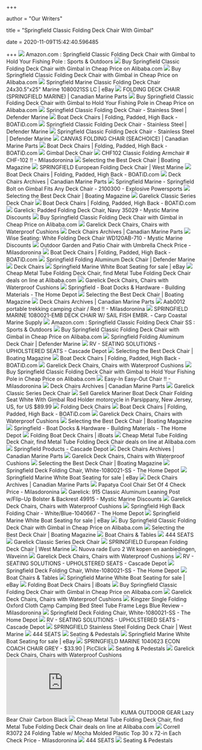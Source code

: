 +++
        
author = "Our Writers"
        
title = "Springfield Classic Folding Deck Chair With Gimbal"
        
date = 2020-11-09T15:42:40.596485
        
+++
[ ![](https://images-na.ssl-images-amazon.com/images/I/41fPjPcNBrL._AC_.jpg)](https://images-na.ssl-images-amazon.com/images/I/41fPjPcNBrL._AC_.jpg) Amazon.com : Springfield Classic Folding Deck Chair with Gimbal to Hold  Your Fishing Pole : Sports & Outdoors
[ ![](https://sc01.alicdn.com/kf/HTB1Ae2jOpXXXXX3aVXXq6xXFXXXB.jpg)](https://sc01.alicdn.com/kf/HTB1Ae2jOpXXXXX3aVXXq6xXFXXXB.jpg) Buy Springfield Classic Folding Deck Chair with Gimbal in Cheap Price on  Alibaba.com
[ ![](https://sc02.alicdn.com/kf/HTB1T35sayOYBuNjSsD4q6zSkFXak.jpg)](https://sc02.alicdn.com/kf/HTB1T35sayOYBuNjSsD4q6zSkFXak.jpg) Buy Springfield Classic Folding Deck Chair with Gimbal in Cheap Price on  Alibaba.com
[ ![](https://d3inagkmqs1m6q.cloudfront.net/2622/media-pics/sd33262-springfield-marine-1080021ss-classic-folding-deck-chair-24305x25-marine-lc.jpg)](https://d3inagkmqs1m6q.cloudfront.net/2622/media-pics/sd33262-springfield-marine-1080021ss-classic-folding-deck-chair-24305x25-marine-lc.jpg) Springfield Marine Classic Folding Deck Chair 24x30.5"x25" Marine 1080021SS  LC | eBay
[ ![](https://canadianmarineparts.com/images/S/Springfield/169-1080021EMB.jpg)](https://canadianmarineparts.com/images/S/Springfield/169-1080021EMB.jpg) FOLDING DECK CHAIR (SPRINGFIELD MARINE) | Canadian Marine Parts
[ ![](https://sc01.alicdn.com/kf/HTB1ctXBnmBYBeNjy0Feq6znmFXaC.jpg)](https://sc01.alicdn.com/kf/HTB1ctXBnmBYBeNjy0Feq6znmFXaC.jpg) Buy Springfield Classic Folding Deck Chair with Gimbal to Hold Your Fishing  Pole in Cheap Price on Alibaba.com
[ ![](https://www.defender.com/images/secondary/650761C.jpg)](https://www.defender.com/images/secondary/650761C.jpg) Springfield Classic Folding Deck Chair - Stainless Steel | Defender Marine
[ ![](https://ic.boatid.com/wise/items/3319-5248_6.jpg)](https://ic.boatid.com/wise/items/3319-5248_6.jpg) Boat Deck Chairs | Folding, Padded, High Back - BOATiD.com
[ ![](https://www.defender.com/images/secondary/650761B.jpg)](https://www.defender.com/images/secondary/650761B.jpg) Springfield Classic Folding Deck Chair - Stainless Steel | Defender Marine
[ ![](https://www.defender.com/images/secondary/650761A.jpg)](https://www.defender.com/images/secondary/650761A.jpg) Springfield Classic Folding Deck Chair - Stainless Steel | Defender Marine
[ ![](https://canadianmarineparts.com/images/S/Seachoice/50-78511.jpg)](https://canadianmarineparts.com/images/S/Seachoice/50-78511.jpg) CANVAS FOLDING CHAIR (SEACHOICE) | Canadian Marine Parts
[ ![](https://ic.boatid.com/seateak/items/60065_6.jpg)](https://ic.boatid.com/seateak/items/60065_6.jpg) Boat Deck Chairs | Folding, Padded, High Back - BOATiD.com
[ ![](http://www.springfieldgrp.com/wp-content/uploads/2011/12/1080022-Gimbal-Deck-Chair.jpg)](http://www.springfieldgrp.com/wp-content/uploads/2011/12/1080022-Gimbal-Deck-Chair.jpg) Gimbal Deck Chair
[ ![](http://ecx.images-amazon.com/images/I/41szGSODkJL.jpg)](http://ecx.images-amazon.com/images/I/41szGSODkJL.jpg) CHF102 Classic Folding Armchair # CHF-102 !! - Milasdoronina
[ ![](http://resizer.shared.arcpublishing.com/C-8E2EP1gPXG3J5axmKKLAW31Po=/arc-anglerfish-arc2-prod-bonnier/public/A6CKDOQDJJDVTAJTONAENOH63I.jpg)](http://resizer.shared.arcpublishing.com/C-8E2EP1gPXG3J5axmKKLAW31Po=/arc-anglerfish-arc2-prod-bonnier/public/A6CKDOQDJJDVTAJTONAENOH63I.jpg) Selecting the Best Deck Chair | Boating Magazine
[ ![](https://newcontent.westmarine.com/content/images/catalog/full/17074048_FUL.jpg)](https://newcontent.westmarine.com/content/images/catalog/full/17074048_FUL.jpg) SPRINGFIELD European Folding Deck Chair | West Marine
[ ![](https://ic.boatid.com/seachoice/items/78501_6.jpg)](https://ic.boatid.com/seachoice/items/78501_6.jpg) Boat Deck Chairs | Folding, Padded, High Back - BOATiD.com
[ ![](https://i2.wp.com/canadianmarineparts.com/images/S/Seachoice/50-78501.jpg?w=300&resize=300%2C&ssl=1)](https://i2.wp.com/canadianmarineparts.com/images/S/Seachoice/50-78501.jpg?w=300&resize=300%2C&ssl=1) Deck Chairs Archives | Canadian Marine Parts
[ ![](https://cdn2.bigcommerce.com/server3500/0a155/products/1245760/images/1290672/169-2100300__35314.1490803253.1280.1280.jpg?c=2)](https://cdn2.bigcommerce.com/server3500/0a155/products/1245760/images/1290672/169-2100300__35314.1490803253.1280.1280.jpg?c=2) Springfield Marine - Springfield Bolt on Gimbal Fits Any Deck Chair -  2100300 - Explosive Powersports
[ ![](http://resizer.shared.arcpublishing.com/AQI3v7_E8pWE6HiaEJfzdXpgwyM=/arc-anglerfish-arc2-prod-bonnier/public/H52BFIFPRJFOVJGFYKPI4HKU4E.jpg)](http://resizer.shared.arcpublishing.com/AQI3v7_E8pWE6HiaEJfzdXpgwyM=/arc-anglerfish-arc2-prod-bonnier/public/H52BFIFPRJFOVJGFYKPI4HKU4E.jpg) Selecting the Best Deck Chair | Boating Magazine
[ ![](https://cdn11.bigcommerce.com/s-82ow6/images/stencil/1280x1280/products/12392/11329/3-3503562__22182.1486126301.jpg?c=2?imbypass=on)](https://cdn11.bigcommerce.com/s-82ow6/images/stencil/1280x1280/products/12392/11329/3-3503562__22182.1486126301.jpg?c=2?imbypass=on) Garelick Classic Series Deck Chair
[ ![](https://ic.boatid.com/seateak/items/60068-blu_6.jpg)](https://ic.boatid.com/seateak/items/60068-blu_6.jpg) Boat Deck Chairs | Folding, Padded, High Back - BOATiD.com
[ ![](https://www.mysticmarinediscounts.com/wp-content/uploads/2014/08/GAR%2035029.jpg)](https://www.mysticmarinediscounts.com/wp-content/uploads/2014/08/GAR%2035029.jpg) Garelick: Padded Folding Deck Chair, Navy 35029 - Mystic Marine Discounts
[ ![](https://s.alicdn.com/@sc01/kf/HTB1pv.9XCRRMKJjy0Flq6xFepXa1.jpg_220x220.jpg)](https://s.alicdn.com/@sc01/kf/HTB1pv.9XCRRMKJjy0Flq6xFepXa1.jpg_220x220.jpg) Buy Springfield Classic Folding Deck Chair with Gimbal in Cheap Price on  Alibaba.com
[ ![](http://www.craigmarine.info/images/2folding-Deckchairs-promo.jpg)](http://www.craigmarine.info/images/2folding-Deckchairs-promo.jpg) Garelick Deck Chairs, Chairs with Waterproof Cushions
[ ![](https://i2.wp.com/canadianmarineparts.com/images/C/Comfort%20Seat/967-C1102B.jpg?w=300&resize=300%2C&ssl=1)](https://i2.wp.com/canadianmarineparts.com/images/C/Comfort%20Seat/967-C1102B.jpg?w=300&resize=300%2C&ssl=1) Deck Chairs Archives | Canadian Marine Parts
[ ![](https://www.mysticmarinediscounts.com/wp-content/uploads/2014/08/WIS%20WD120AB710.jpg)](https://www.mysticmarinediscounts.com/wp-content/uploads/2014/08/WIS%20WD120AB710.jpg) Wise Seating: White Folding Deck Chair WD120AB-710 - Mystic Marine Discounts
[ ![](http://ecx.images-amazon.com/images/I/61EpKcyCTlL.jpg)](http://ecx.images-amazon.com/images/I/61EpKcyCTlL.jpg) Outdoor Garden and Patio Chair with Umbrella Check Price - Milasdoronina
[ ![](https://ic.boatid.com/seateak/items/60070_6.jpg)](https://ic.boatid.com/seateak/items/60070_6.jpg) Boat Deck Chairs | Folding, Padded, High Back - BOATiD.com
[ ![](https://www.defender.com/images/secondary/651106A.jpg)](https://www.defender.com/images/secondary/651106A.jpg) Springfield Folding Aluminum Deck Chair | Defender Marine
[ ![](http://www.springfieldgrp.com/wp-content/uploads/2013/09/Ic_Deck_ChairsFoldingNEW_web.jpg)](http://www.springfieldgrp.com/wp-content/uploads/2013/09/Ic_Deck_ChairsFoldingNEW_web.jpg) Deck Chairs
[ ![](https://i.ebayimg.com/thumbs/images/g/a4kAAOSwSAVfSB2W/s-l225.jpg)](https://i.ebayimg.com/thumbs/images/g/a4kAAOSwSAVfSB2W/s-l225.jpg) Springfield Marine White Boat Seating for sale | eBay
[ ![](https://sc01.alicdn.com/kf/HTB1ZD7rBZuYBuNkSmRyq6AA3pXa5.jpg)](https://sc01.alicdn.com/kf/HTB1ZD7rBZuYBuNkSmRyq6AA3pXa5.jpg) Cheap Metal Tube Folding Deck Chair, find Metal Tube Folding Deck Chair  deals on line at Alibaba.com
[ ![](http://www.craigmarine.info/images/garelick_deck_chairs_48706.gif)](http://www.craigmarine.info/images/garelick_deck_chairs_48706.gif) Garelick Deck Chairs, Chairs with Waterproof Cushions
[ ![](https://images.homedepot-static.com/productImages/4845ea68-006d-4261-bcd6-5d35f15a7851/svn/springfield-boat-hardware-1020003-64_400_compressed.jpg)](https://images.homedepot-static.com/productImages/4845ea68-006d-4261-bcd6-5d35f15a7851/svn/springfield-boat-hardware-1020003-64_400_compressed.jpg) Springfield - Boat Docks & Hardware - Building Materials - The Home Depot
[ ![](http://resizer.shared.arcpublishing.com/OGlC3x1ecTwWEkO-yuUmdDSGfLs=/arc-anglerfish-arc2-prod-bonnier/public/RQJ5TMNDURDMPJQAQIALPGOJBI.jpg)](http://resizer.shared.arcpublishing.com/OGlC3x1ecTwWEkO-yuUmdDSGfLs=/arc-anglerfish-arc2-prod-bonnier/public/RQJ5TMNDURDMPJQAQIALPGOJBI.jpg) Selecting the Best Deck Chair | Boating Magazine
[ ![](https://i0.wp.com/canadianmarineparts.com/images/W/Wise%20Seat/144-3316784.jpg?w=300&resize=300%2C&ssl=1)](https://i0.wp.com/canadianmarineparts.com/images/W/Wise%20Seat/144-3316784.jpg?w=300&resize=300%2C&ssl=1) Deck Chairs Archives | Canadian Marine Parts
[ ![](http://ecx.images-amazon.com/images/I/51%2B7encT3vL.jpg)](http://ecx.images-amazon.com/images/I/51%2B7encT3vL.jpg) Aab0012 portable trekking camping chair / Red !! - Milasdoronina
[ ![](https://cdn11.bigcommerce.com/s-1flk8383/images/stencil/300w/products/2075525/785785/169-1080125CR__21403.1587252943.jpg?c=2)](https://cdn11.bigcommerce.com/s-1flk8383/images/stencil/300w/products/2075525/785785/169-1080125CR__21403.1587252943.jpg?c=2) SPRINGFIELD MARINE 1080021-EMB DECK CHAIR W/ SAIL FISH EMBR. - Carp Coastal  Marine Supply
[ ![](https://images-na.ssl-images-amazon.com/images/I/51dLWAWw-RL._AC_UL160_SR160,160_.jpg)](https://images-na.ssl-images-amazon.com/images/I/51dLWAWw-RL._AC_UL160_SR160,160_.jpg) Amazon.com : Springfield Classic Folding Deck Chair SS : Sports & Outdoors
[ ![](https://s.alicdn.com/@sc01/kf/HTB1t7K.XcfrK1RkSnb4q6xHRFXaH.jpg_220x220.jpg)](https://s.alicdn.com/@sc01/kf/HTB1t7K.XcfrK1RkSnb4q6xHRFXaH.jpg_220x220.jpg) Buy Springfield Classic Folding Deck Chair with Gimbal in Cheap Price on  Alibaba.com
[ ![](https://www.defender.com/large/651106_l.jpg)](https://www.defender.com/large/651106_l.jpg) Springfield Folding Aluminum Deck Chair | Defender Marine
[ ![](https://cdn11.bigcommerce.com/s-j313y63/images/stencil/532x532/products/1162/3433/1080021-DB__24210.1571863448.jpg?c=2)](https://cdn11.bigcommerce.com/s-j313y63/images/stencil/532x532/products/1162/3433/1080021-DB__24210.1571863448.jpg?c=2) RV - SEATING SOLUTIONS - UPHOLSTERED SEATS - Cascade Depot
[ ![](http://resizer.shared.arcpublishing.com/oLzPJhf_IYP0nzf0qadASLL3Elc=/arc-anglerfish-arc2-prod-bonnier/public/OKOO2EN6SFFTTAKVP6BHNUHHRA.jpg)](http://resizer.shared.arcpublishing.com/oLzPJhf_IYP0nzf0qadASLL3Elc=/arc-anglerfish-arc2-prod-bonnier/public/OKOO2EN6SFFTTAKVP6BHNUHHRA.jpg) Selecting the Best Deck Chair | Boating Magazine
[ ![](https://ic.boatid.com/todd/items/70-0103_6.jpg)](https://ic.boatid.com/todd/items/70-0103_6.jpg) Boat Deck Chairs | Folding, Padded, High Back - BOATiD.com
[ ![](http://www.craigmarine.info/images/garelick_EEz-InOpen_deckchair.jpg)](http://www.craigmarine.info/images/garelick_EEz-InOpen_deckchair.jpg) Garelick Deck Chairs, Chairs with Waterproof Cushions
[ ![](https://s.alicdn.com/@sc01/kf/HTB1NMycaIhmZKJjSZFP7635_XXaq.png_220x220.png)](https://s.alicdn.com/@sc01/kf/HTB1NMycaIhmZKJjSZFP7635_XXaq.png_220x220.png) Buy Springfield Classic Folding Deck Chair with Gimbal to Hold Your Fishing  Pole in Cheap Price on Alibaba.com
[ ![](http://ecx.images-amazon.com/images/I/41B7n3cpM8L.jpg)](http://ecx.images-amazon.com/images/I/41B7n3cpM8L.jpg) Easy-In Easy-Out Chair !! - Milasdoronina
[ ![](https://i1.wp.com/canadianmarineparts.com/images/M/Millennium%20Outdoors/443-D100WH.jpg?w=300&resize=300%2C&ssl=1)](https://i1.wp.com/canadianmarineparts.com/images/M/Millennium%20Outdoors/443-D100WH.jpg?w=300&resize=300%2C&ssl=1) Deck Chairs Archives | Canadian Marine Parts
[ ![](https://cdn11.bigcommerce.com/s-82ow6/images/stencil/350x350/products/9915/221139/50-78501-seachoice-78501-folding-deck-chair__45998.1555956815.jpg?c=2)](https://cdn11.bigcommerce.com/s-82ow6/images/stencil/350x350/products/9915/221139/50-78501-seachoice-78501-folding-deck-chair__45998.1555956815.jpg?c=2) Garelick Classic Series Deck Chair
[ ![](http://www.2040-parts.com/_content/items/images/21/446221/001.jpg)](http://www.2040-parts.com/_content/items/images/21/446221/001.jpg) Sell Garelick Mariner Boat Deck Chair Folding Seat White With Gimbal Rod  Holder motorcycle in Parsippany, New Jersey, US, for US $89.99
[ ![](http://www.springfieldgrp.com/wp-content/uploads/2013/09/P_1080021_New_web-320x296.jpg)](http://www.springfieldgrp.com/wp-content/uploads/2013/09/P_1080021_New_web-320x296.jpg) Folding Deck Chairs
[ ![](https://ic.boatid.com/seateak/items/60062_6.jpg)](https://ic.boatid.com/seateak/items/60062_6.jpg) Boat Deck Chairs | Folding, Padded, High Back - BOATiD.com
[ ![](http://www.craigmarine.info/images/onPhoto-3DDeckchairs.jpg)](http://www.craigmarine.info/images/onPhoto-3DDeckchairs.jpg) Garelick Deck Chairs, Chairs with Waterproof Cushions
[ ![](http://resizer.shared.arcpublishing.com/IPQuyCrdE7Ft931QTnqLf2QAoKU=/arc-anglerfish-arc2-prod-bonnier/public/QGW67RWAAOJRHI7BL7B4AZOEQE.jpg)](http://resizer.shared.arcpublishing.com/IPQuyCrdE7Ft931QTnqLf2QAoKU=/arc-anglerfish-arc2-prod-bonnier/public/QGW67RWAAOJRHI7BL7B4AZOEQE.jpg) Selecting the Best Deck Chair | Boating Magazine
[ ![](https://images.homedepot-static.com/productImages/266605a4-5d8b-4966-a619-c54083923482/svn/springfield-boat-hardware-1061301-64_400_compressed.jpg)](https://images.homedepot-static.com/productImages/266605a4-5d8b-4966-a619-c54083923482/svn/springfield-boat-hardware-1061301-64_400_compressed.jpg) Springfield - Boat Docks & Hardware - Building Materials - The Home Depot
[ ![](https://www.iboats.com/shop/media/catalog/product/cache/806f88818efda0cca9b3fa7dac27e5d0/1/6/169-1061108C.jpg)](https://www.iboats.com/shop/media/catalog/product/cache/806f88818efda0cca9b3fa7dac27e5d0/1/6/169-1061108C.jpg) Folding Boat Deck Chairs | iBoats
[ ![](https://sc01.alicdn.com/kf/HTB1faK9EeGSBuNjSspbq6AiipXaj.jpg)](https://sc01.alicdn.com/kf/HTB1faK9EeGSBuNjSspbq6AiipXaj.jpg) Cheap Metal Tube Folding Deck Chair, find Metal Tube Folding Deck Chair  deals on line at Alibaba.com
[ ![](https://cdn11.bigcommerce.com/s-j313y63/images/stencil/532x532/products/969/1906/1040643__68590.1418748381.jpg?c=2)](https://cdn11.bigcommerce.com/s-j313y63/images/stencil/532x532/products/969/1906/1040643__68590.1418748381.jpg?c=2) Springfield Products - Cascade Depot
[ ![](https://i1.wp.com/canadianmarineparts.com/images/C/Comfort%20Seat/967-C1104B.jpg?w=300&resize=300%2C&ssl=1)](https://i1.wp.com/canadianmarineparts.com/images/C/Comfort%20Seat/967-C1104B.jpg?w=300&resize=300%2C&ssl=1) Deck Chairs Archives | Canadian Marine Parts
[ ![](http://www.craigmarine.info/images/Adjustable-Plastimo-LightVersion-DeckChair.jpg)](http://www.craigmarine.info/images/Adjustable-Plastimo-LightVersion-DeckChair.jpg) Garelick Deck Chairs, Chairs with Waterproof Cushions
[ ![](https://arc-anglerfish-arc2-prod-bonnier.s3.amazonaws.com/public/KRJYYYNWI5EYTDORFJOCRYMTHQ.jpg)](https://arc-anglerfish-arc2-prod-bonnier.s3.amazonaws.com/public/KRJYYYNWI5EYTDORFJOCRYMTHQ.jpg) Selecting the Best Deck Chair | Boating Magazine
[ ![](https://images.homedepot-static.com/productImages/a6163b1f-3817-4e5b-84c9-4d3343f66ff4/svn/springfield-boat-hardware-1043259-64_600.jpg)](https://images.homedepot-static.com/productImages/a6163b1f-3817-4e5b-84c9-4d3343f66ff4/svn/springfield-boat-hardware-1043259-64_600.jpg) Springfield Deck Folding Chair, White-1080021-SS - The Home Depot
[ ![](https://i.ebayimg.com/thumbs/images/g/i0YAAOSwIM5eTGnL/s-l225.jpg)](https://i.ebayimg.com/thumbs/images/g/i0YAAOSwIM5eTGnL/s-l225.jpg) Springfield Marine White Boat Seating for sale | eBay
[ ![](https://i2.wp.com/canadianmarineparts.com/images/G/Garelick/3-3503762.jpg?w=300&resize=300%2C&ssl=1)](https://i2.wp.com/canadianmarineparts.com/images/G/Garelick/3-3503762.jpg?w=300&resize=300%2C&ssl=1) Deck Chairs Archives | Canadian Marine Parts
[ ![](http://ecx.images-amazon.com/images/I/41V57WjJMGL.jpg)](http://ecx.images-amazon.com/images/I/41V57WjJMGL.jpg) Papatya Cool Chair Set Of 4 Check Price - Milasdoronina
[ ![](https://www.mysticmarinediscounts.com/wp-content/uploads/2014/08/GAR%2049915.jpg)](https://www.mysticmarinediscounts.com/wp-content/uploads/2014/08/GAR%2049915.jpg) Garelick: 915 Classic Aluminum Leaning Post w/Flip-Up Bolster & Backrest  49915 - Mystic Marine Discounts
[ ![](http://www.craigmarine.info/images/WM-250lb-SkipperStriped-DeckChair.jpg)](http://www.craigmarine.info/images/WM-250lb-SkipperStriped-DeckChair.jpg) Garelick Deck Chairs, Chairs with Waterproof Cushions
[ ![](https://images.homedepot-static.com/productImages/79f77d84-440a-43ab-becb-e151a120f860/svn/springfield-rv-accessories-1040667-64_1000.jpg)](https://images.homedepot-static.com/productImages/79f77d84-440a-43ab-becb-e151a120f860/svn/springfield-rv-accessories-1040667-64_1000.jpg) Springfield High Back Folding Chair - White/Blue-1040667 - The Home Depot
[ ![](https://i.ebayimg.com/thumbs/images/g/EjAAAOSwTNFfRYQ7/s-l225.jpg)](https://i.ebayimg.com/thumbs/images/g/EjAAAOSwTNFfRYQ7/s-l225.jpg) Springfield Marine White Boat Seating for sale | eBay
[ ![](https://s.alicdn.com/@sc01/kf/HTB1ilM9JVXXXXXIXpXXq6xXFXXXh.jpg_220x220.jpg)](https://s.alicdn.com/@sc01/kf/HTB1ilM9JVXXXXXIXpXXq6xXFXXXh.jpg_220x220.jpg) Buy Springfield Classic Folding Deck Chair with Gimbal in Cheap Price on  Alibaba.com
[ ![](https://arc-anglerfish-arc2-prod-bonnier.s3.amazonaws.com/public/5OF2HHB56NHZFNEK3PT3ONTOC4.jpg)](https://arc-anglerfish-arc2-prod-bonnier.s3.amazonaws.com/public/5OF2HHB56NHZFNEK3PT3ONTOC4.jpg) Selecting the Best Deck Chair | Boating Magazine
[ ![](https://www.jmsonline.net/pub/media/catalog/product/cache/small_image/208x260/beff4985b56e3afdbeabfc89641a4582/1/6/169-1040624.jpg)](https://www.jmsonline.net/pub/media/catalog/product/cache/small_image/208x260/beff4985b56e3afdbeabfc89641a4582/1/6/169-1040624.jpg) Boat Chairs & Tables
[ ![](x-raw-image:///879b0a4990ba687e1cc793ca0edc229a8ce95a827f6b6347a6da676b88e901de)](x-raw-image:///879b0a4990ba687e1cc793ca0edc229a8ce95a827f6b6347a6da676b88e901de) 444 SEATS
[ ![](https://cdn11.bigcommerce.com/s-82ow6/images/stencil/350x350/products/14107/14873/316-2000007752__75461.1486221007.jpg?c=2)](https://cdn11.bigcommerce.com/s-82ow6/images/stencil/350x350/products/14107/14873/316-2000007752__75461.1486221007.jpg?c=2) Garelick Classic Series Deck Chair
[ ![](https://newcontent.westmarine.com/content/images/catalog/full/16652349_FUL.18092019100006.jpg)](https://newcontent.westmarine.com/content/images/catalog/full/16652349_FUL.18092019100006.jpg) SPRINGFIELD European Folding Deck Chair | West Marine
[ ![](https://www.waveinn.com/f/122/1223578/nuova-rade-euro-2.jpg)](https://www.waveinn.com/f/122/1223578/nuova-rade-euro-2.jpg) Nuova rade Euro 2 Wit kopen en aanbiedingen, Waveinn
[ ![](http://www.craigmarine.info/images/150kg-BayDeckChair.jpg)](http://www.craigmarine.info/images/150kg-BayDeckChair.jpg) Garelick Deck Chairs, Chairs with Waterproof Cushions
[ ![](https://cdn11.bigcommerce.com/s-j313y63/images/stencil/532x532/products/1139/3298/1043691_Front__21421.1553185287.jpg?c=2)](https://cdn11.bigcommerce.com/s-j313y63/images/stencil/532x532/products/1139/3298/1043691_Front__21421.1553185287.jpg?c=2) RV - SEATING SOLUTIONS - UPHOLSTERED SEATS - Cascade Depot
[ ![](https://images.homedepot-static.com/productImages/5f4087f1-63df-47b6-a5c2-4405328384aa/svn/springfield-boat-hardware-1043253-64_600.jpg)](https://images.homedepot-static.com/productImages/5f4087f1-63df-47b6-a5c2-4405328384aa/svn/springfield-boat-hardware-1043253-64_600.jpg) Springfield Deck Folding Chair, White-1080021-SS - The Home Depot
[ ![](https://www.jmsonline.net/pub/media/catalog/product/cache/small_image/208x260/beff4985b56e3afdbeabfc89641a4582/1/6/169-1300715.jpg)](https://www.jmsonline.net/pub/media/catalog/product/cache/small_image/208x260/beff4985b56e3afdbeabfc89641a4582/1/6/169-1300715.jpg) Boat Chairs & Tables
[ ![](https://i.ebayimg.com/thumbs/images/g/EwwAAOSw~bVeTa7x/s-l225.jpg)](https://i.ebayimg.com/thumbs/images/g/EwwAAOSw~bVeTa7x/s-l225.jpg) Springfield Marine White Boat Seating for sale | eBay
[ ![](https://www.iboats.com/shop/media/catalog/product/cache/806f88818efda0cca9b3fa7dac27e5d0/1/0/107-45250_1.jpg)](https://www.iboats.com/shop/media/catalog/product/cache/806f88818efda0cca9b3fa7dac27e5d0/1/0/107-45250_1.jpg) Folding Boat Deck Chairs | iBoats
[ ![](https://s.alicdn.com/@sc01/kf/Haa8bbb5233ae42ebb101ed5bf056bfb0z.jpg_220x220.jpg)](https://s.alicdn.com/@sc01/kf/Haa8bbb5233ae42ebb101ed5bf056bfb0z.jpg_220x220.jpg) Buy Springfield Classic Folding Deck Chair with Gimbal in Cheap Price on  Alibaba.com
[ ![](http://www.craigmarine.info/images/WM-21lb-KingfishDeckChair.jpg)](http://www.craigmarine.info/images/WM-21lb-KingfishDeckChair.jpg) Garelick Deck Chairs, Chairs with Waterproof Cushions
[ ![](http://ecx.images-amazon.com/images/I/31wDh3VmDLL.jpg)](http://ecx.images-amazon.com/images/I/31wDh3VmDLL.jpg) Kingzer Single Folding Oxford Cloth Camp Camping Bed Steel Tube Frame Legs  Blue Review - Milasdoronina
[ ![](https://images.homedepot-static.com/productImages/12313069-3bf7-4930-8266-a5d5ec4e7659/svn/springfield-boat-hardware-1043224-64_600.jpg)](https://images.homedepot-static.com/productImages/12313069-3bf7-4930-8266-a5d5ec4e7659/svn/springfield-boat-hardware-1043224-64_600.jpg) Springfield Deck Folding Chair, White-1080021-SS - The Home Depot
[ ![](https://cdn11.bigcommerce.com/s-j313y63/images/stencil/532x532/products/755/3324/1040407_Front__40567.1554429148.jpg?c=2)](https://cdn11.bigcommerce.com/s-j313y63/images/stencil/532x532/products/755/3324/1040407_Front__40567.1554429148.jpg?c=2) RV - SEATING SOLUTIONS - UPHOLSTERED SEATS - Cascade Depot
[ ![](https://newcontent.westmarine.com/content/images/catalog/full/19474808_FUL.13022019040008.jpg)](https://newcontent.westmarine.com/content/images/catalog/full/19474808_FUL.13022019040008.jpg) SPRINGFIELD Stainless Steel Folding Deck Chair | West Marine
[ ![](x-raw-image:///f3227dabd3be2660b04208985f4824467182ff14dad89ab4b5f991940e5ec189)](x-raw-image:///f3227dabd3be2660b04208985f4824467182ff14dad89ab4b5f991940e5ec189) 444 SEATS
[ ![](x-raw-image:///0819b7e4ade9e70125ab26d3cf781ba7178b796889d9e951e26d8f2f2433f07c)](x-raw-image:///0819b7e4ade9e70125ab26d3cf781ba7178b796889d9e951e26d8f2f2433f07c) Seating & Pedestals
[ ![](https://i.ebayimg.com/thumbs/images/g/hXcAAOSwAcheSFRH/s-l225.jpg)](https://i.ebayimg.com/thumbs/images/g/hXcAAOSwAcheSFRH/s-l225.jpg) Springfield Marine White Boat Seating for sale | eBay
[ ![](https://www.picclickimg.com/d/l400/pict/202649375475_/Springfield-1040693-XXL-Folding-Seats-Boat-Chair-Gray.jpg)](https://www.picclickimg.com/d/l400/pict/202649375475_/Springfield-1040693-XXL-Folding-Seats-Boat-Chair-Gray.jpg) SPRINGFIELD MARINE 1040623 ECON COACH CHAIR GREY - $33.90 | PicClick
[ ![](x-raw-image:///0a70827c9a67c3dbecd4a105908288fe7f8891f331f9857ae6c5a8a77b9ead27)](x-raw-image:///0a70827c9a67c3dbecd4a105908288fe7f8891f331f9857ae6c5a8a77b9ead27) Seating & Pedestals
[ ![](http://www.craigmarine.info/images/DirectorTeakFoldingChair-largesize-photo1.jpg)](http://www.craigmarine.info/images/DirectorTeakFoldingChair-largesize-photo1.jpg) Garelick Deck Chairs, Chairs with Waterproof Cushions
[ ![](https://store.famerv.com/fame/include/get_image.php?id=70556&table=pictures_lowres_data&size=details)](https://store.famerv.com/fame/include/get_image.php?id=70556&table=pictures_lowres_data&size=details) KUMA OUTDOOR GEAR Lazy Bear Chair Carbon Black
[ ![](https://sc01.alicdn.com/kf/HTB1LTdzkmBYBeNjy0Feq6znmFXaY.jpg)](https://sc01.alicdn.com/kf/HTB1LTdzkmBYBeNjy0Feq6znmFXaY.jpg) Cheap Metal Tube Folding Deck Chair, find Metal Tube Folding Deck Chair  deals on line at Alibaba.com
[ ![](http://ecx.images-amazon.com/images/I/31aPQTr3bLL.jpg)](http://ecx.images-amazon.com/images/I/31aPQTr3bLL.jpg) Correll R3072 24 Folding Table w/ Mocha Molded Plastic Top 30 x 72-in Each  Check Price - Milasdoronina
[ ![](x-raw-image:///fa26eaf2e93c794df18c4bdb06bcabb57d3bf8e55f43cc2e0ce3fbd259e3aa43)](x-raw-image:///fa26eaf2e93c794df18c4bdb06bcabb57d3bf8e55f43cc2e0ce3fbd259e3aa43) 444 SEATS
[ ![](x-raw-image:///8306d59e0ff3ff5c5748ceb72132bff38611a078344ad554fdac760242f85a59)](x-raw-image:///8306d59e0ff3ff5c5748ceb72132bff38611a078344ad554fdac760242f85a59) Seating & Pedestals
